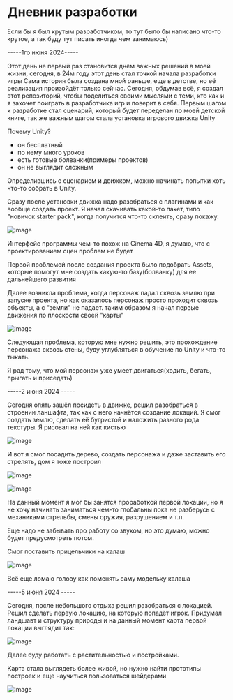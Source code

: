 # Дневник разработки
Если бы я был крутым разработчиком, то тут было бы написано что-то крутое, а так буду тут писать иногда чем занимаюсь)

-----1го июня 2024-----

Этот день не первый раз становится днём важных решений в моей жизни, сегодня, в 24м году этот день стал точкой начала разработки игры
Сама история была создана мной раньше, еще в детстве, но её реализация произойдёт только сейчас.
Сегодня, обдумав всё, я создал этот репозиторий, чтобы поделиться своими мыслями с теми, кто как и я захочет поиграть в разработчика игр
и поверит в себя.
Первым шагом к разработке стал сценарий, который будет переделан по моей детской книге, так же важным шагом стала установка игрового движка Unity

Почему Unity? 
- он бесплатный
- по нему много уроков
- есть готовые болванки(примеры проектов)
- он не выглядит сложным

Определившись с сценарием и движком, можно начинать попытки хоть что-то собрать в Unity.

Сразу после установки движка надо разобраться с плагинами и как вообще создать проект. Я начал скачивать какой-то пакет, типо "новичок starter pack", когда получится что-то склеить, сразу покажу.

![image](https://github.com/Gniazdilau130501/7_days_latter/assets/144339388/56c055de-60a1-46e7-966b-3be1017df67d)

Интерфейс программы чем-то похож на Cinema 4D, я думаю, что с проектированием сцен проблем не будет

Первой проблемой после создания проекта было подобрать Assets, которые помогут мне создать какую-то базу(болванку) для ее дальнейшего развития

Далее возникла проблема, когда персонаж падал сквозь землю при запуске проекта, но как оказалось персонаж просто проходит сквозь объекты, а с "земли" не падает.
таким образом я начал первые движения по плоскости своей "карты"

![image](https://github.com/Gniazdilau130501/7_days_latter/assets/144339388/02315d61-5c60-4687-b4ac-eeeadfaa73d5)

Следующая проблема, которую мне нужно решить, это прохождение персонажа сквозь стены, буду углубляться в обучение по Unity и что-то тыкать.

Я рад тому, что мой персонаж уже умеет двигаться(ходить, бегать, прыгать и приседать)

-----2 июня 2024 -----

Сегодня опять зашёл посидеть в движке, решил разобраться в строении ланшафта, так как с него начнётся создание локаций. Я смог создать землю, сделать её бугристой и наложить разного рода текстуры. Я рисовал на ней как кистью

![image](https://github.com/Gniazdilau130501/7_days_latter/assets/144339388/e6dff713-28ed-4eef-8a16-18117031d47a)

И вот я смог посадить дерево, создать персонажа и даже заставить его стрелять, дом я тоже построил

![image](https://github.com/Gniazdilau130501/7_days_latter/assets/144339388/463dac3a-d17e-4322-8914-68b804e2176f)

![image](https://github.com/Gniazdilau130501/7_days_latter/assets/144339388/691e2574-5d2e-4ed3-bade-7c3df087bab9)

На данный момент я мог бы занятся проработкой первой локации, но я не хочу начинать заниматься чем-то глобальны пока не разберусь с механиками стрельбы, смены оружия, разрушением и т.п.

Еще надо не забывать про работу со звуком, но это думаю, можно будет предусмотреть потом.

Смог поставить прицельчики на калаш

![image](https://github.com/Gniazdilau130501/7_days_latter/assets/144339388/e9ec61ce-d98f-4b9d-9db0-24eecd3fe692)

Всё еще ломаю голову как поменять саму модельку калаша

-----5 июня 2024 -----

Сегодня, после небольшого отдыха решил разобраться с локацией. Решил сделать первую локацию, на которую попадёт игрок. Придумал ландшавт и структуру природы и на данный момент карта первой локации выглядит так:

![image](https://github.com/Gniazdilau130501/7_days_latter/assets/144339388/54fe25fe-e766-4c3e-8a17-5c8a384b37a9)

Далее буду работать с растительностью и постройками.

Карта стала выглядеть более живой, но нужно найти прототипы построек и еще научиться пользоваться шейдерами

![image](https://github.com/Gniazdilau130501/7_days_latter/assets/144339388/406253fb-62c3-41d6-b1d4-82a18f768815)
